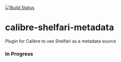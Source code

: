 [![Build Status](https://travis-ci.org/beeftornado/calibre-shelfari-metadata.png?branch=master)](https://travis-ci.org/beeftornado/calibre-shelfari-metadata)

calibre-shelfari-metadata
=========================

Plugin for Calibre to use Shelfari as a metadata source

### In Progress
